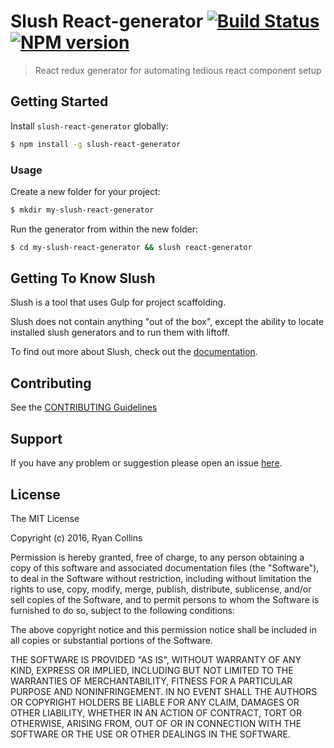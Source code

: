 # Slush React-generator [![Build Status](https://secure.travis-ci.org/ryanccollins/slush-react-generator.png?branch=master)](https://travis-ci.org/ryanccollins/slush-react-generator) [![NPM version](https://badge-me.herokuapp.com/api/npm/slush-react-generator.png)](http://badges.enytc.com/for/npm/slush-react-generator)

> React redux generator for automating tedious react component setup


## Getting Started

Install `slush-react-generator` globally:

```bash
$ npm install -g slush-react-generator
```

### Usage

Create a new folder for your project:

```bash
$ mkdir my-slush-react-generator
```

Run the generator from within the new folder:

```bash
$ cd my-slush-react-generator && slush react-generator
```

## Getting To Know Slush

Slush is a tool that uses Gulp for project scaffolding.

Slush does not contain anything "out of the box", except the ability to locate installed slush generators and to run them with liftoff.

To find out more about Slush, check out the [documentation](https://github.com/slushjs/slush).

## Contributing

See the [CONTRIBUTING Guidelines](https://github.com/ryanccollins/slush-react-generator/blob/master/CONTRIBUTING.md)

## Support
If you have any problem or suggestion please open an issue [here](https://github.com/ryanccollins/slush-react-generator/issues).

## License 

The MIT License

Copyright (c) 2016, Ryan Collins

Permission is hereby granted, free of charge, to any person
obtaining a copy of this software and associated documentation
files (the "Software"), to deal in the Software without
restriction, including without limitation the rights to use,
copy, modify, merge, publish, distribute, sublicense, and/or sell
copies of the Software, and to permit persons to whom the
Software is furnished to do so, subject to the following
conditions:

The above copyright notice and this permission notice shall be
included in all copies or substantial portions of the Software.

THE SOFTWARE IS PROVIDED "AS IS", WITHOUT WARRANTY OF ANY KIND,
EXPRESS OR IMPLIED, INCLUDING BUT NOT LIMITED TO THE WARRANTIES
OF MERCHANTABILITY, FITNESS FOR A PARTICULAR PURPOSE AND
NONINFRINGEMENT. IN NO EVENT SHALL THE AUTHORS OR COPYRIGHT
HOLDERS BE LIABLE FOR ANY CLAIM, DAMAGES OR OTHER LIABILITY,
WHETHER IN AN ACTION OF CONTRACT, TORT OR OTHERWISE, ARISING
FROM, OUT OF OR IN CONNECTION WITH THE SOFTWARE OR THE USE OR
OTHER DEALINGS IN THE SOFTWARE.

